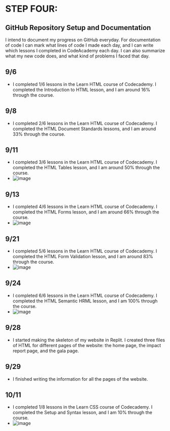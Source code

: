 # STEP FOUR:
## GitHub Repository Setup and Documentation
I intend to document my progress on GitHub everyday. For documentation of code I can mark what lines of code I made each day, and I can write which lessons I completed in CodeAcademy each day. I can also summarize what my new code does, and what kind of problems I faced that day.

## 9/6
- I completed 1/6 lessons in the Learn HTML course of Codecademy. I completed the Introduction to HTML lesson, and I am around 16% through the course.

## 9/8
- I completed 2/6 lessons in the Learn HTML course of Codecademy. I completed the HTML Document Standards lessons, and I am around 33% through the course.

## 9/11
- I completed 3/6 lessons in the Learn HTML course of Codecademy. I completed the HTML Tables lesson, and I am around 50% through the course.
- ![image](https://github.com/nononoodles/Research-Project/assets/142824877/c8258906-c41c-47bd-84ad-04d0daba09f0)

## 9/13
- I completed 4/6 lessons in the Learn HTML course of Codecademy. I completed the HTML Forms lesson, and I am around 66% through the course.
- ![image](https://github.com/nononoodles/Research-Project/assets/142824877/00e282b9-5313-4395-a967-bd3310367efd)

## 9/21
- I completed 5/6 lessons in the Learn HTML course of Codecademy. I completed the HTML Form Validation lesson, and I am around 83% through the course.
- ![image](https://github.com/nononoodles/Research-Project/assets/142824877/199f9670-3f95-4373-b46f-7e72e4f2ac56)

## 9/24
- I completed 6/6 lessons in the Learn HTML course of Codecademy. I completed the HTML Semantic HRML lesson, and I am 100% through the course.
- ![image](https://github.com/nononoodles/Research-Project/assets/142824877/fe9f06d9-b997-477e-b87f-9eee77559327)

## 9/28
- I started making the skeleton of my website in Replit. I created three files of HTML for different pages of the website: the home page, the impact report page, and the gala page.

## 9/29
- I finished writing the information for all the pages of the website.

## 10/11
- I completed 1/8 lessons in the Learn CSS course of Codecademy. I completed the Setup and Syntax lesson, and I am 10% through the course.
- ![image](https://github.com/nononoodles/Research-Project/assets/142824877/a68009e7-6ae6-43d0-bc1d-5679122cec43)



